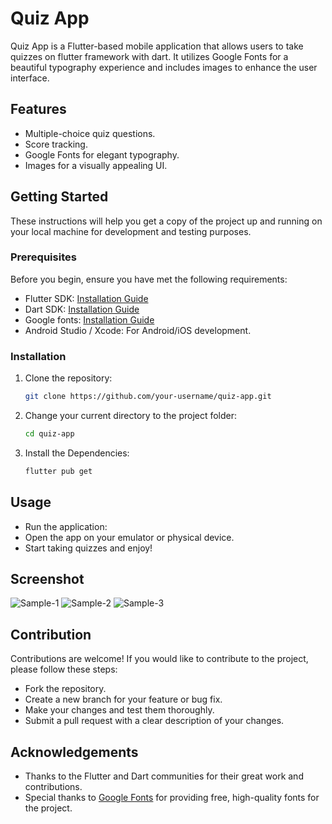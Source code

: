 # Quiz App

Quiz App is a Flutter-based mobile application that allows users to take quizzes on flutter framework with dart. It utilizes Google Fonts for a beautiful typography experience and includes images to enhance the user interface.

## Features

- Multiple-choice quiz questions.
- Score tracking.
- Google Fonts for elegant typography.
- Images for a visually appealing UI.

## Getting Started

These instructions will help you get a copy of the project up and running on your local machine for development and testing purposes.

### Prerequisites

Before you begin, ensure you have met the following requirements:

- Flutter SDK: [Installation Guide](https://flutter.dev/docs/get-started/install)
- Dart SDK: [Installation Guide](https://dart.dev/get-dart)
- Google fonts: [Installation Guide](https://pub.dev/packages/google_fonts)
- Android Studio / Xcode: For Android/iOS development.

### Installation

1. Clone the repository:

   ```bash
   git clone https://github.com/your-username/quiz-app.git
   ```

2. Change your current directory to the project folder:

   ```bash
   cd quiz-app
   ```

3. Install the Dependencies:
   ```bash
   flutter pub get
   ```

## Usage

- Run the application:
- Open the app on your emulator or physical device.
- Start taking quizzes and enjoy!

## Screenshot

![Sample-1](assets/images/Sample-1.png)
![Sample-2](assets/images/Sample-2.png)
![Sample-3](assets/images/Sample-3.png)

## Contribution

Contributions are welcome! If you would like to contribute to the project, please follow these steps:

- Fork the repository.
- Create a new branch for your feature or bug fix.
- Make your changes and test them thoroughly.
- Submit a pull request with a clear description of your changes.

## Acknowledgements

- Thanks to the Flutter and Dart communities for their great work and contributions.
- Special thanks to [Google Fonts](https://fonts.google.com) for providing free, high-quality fonts for the project.
